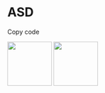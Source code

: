 # ASD


Copy code
<p float="left">
  <img src="/with_grad_checkpointing/with_grad_checkpointing/NVIDIA GeForce RTX 3070 Ti/gpu_mem_usageADAM.png" width="100" />
  <img src="/without_grad_checkpointing/with_grad_checkpointing/NVIDIA GeForce RTX 3070 Ti/gpu_mem_usageADAM.png" width="100" /> 
</p>







